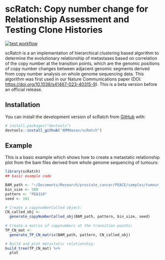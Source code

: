 # scRatch: Copy number change for Relationship Assessment and Testing Clone Histories

<!-- badges: start -->
[![test workflow](https://github.com/AMMHasan/scRatch/actions/workflows/test_WF.yaml/badge.svg)](https://github.com/AMMHasan/scRatch/actions/workflows/test_WF.yaml)
<!-- badges: end -->

scRatch is a an implementation of hierarchical clustering based algorithm to determine the evolutionary relationship of metastases based on correlation of the copy number at the transition points, which are the genomic positions of copy number changes between adjacent genomic segments derived from copy number analysis on whole genome sequencing data. This algorithm was first used in our Nature Communications paper (DOI: https://doi.org/10.1038/s41467-023-40315-9). This is a beta version before an official release.

## Installation

You can install the development version of scRatch from [GitHub](https://github.com/) with:

``` r
# install.packages("devtools")
devtools::install_github("AMMHasan/scRatch")
```

## Example

This is a basic example which shows how to create a metastatic relationship plot from the bam files derived from whole genome sequencing of tumours:

``` r
library(scRatch)
## basic example code

BAM_path <- "~/Documents/Research/prostate_cancer/PEACE/samples/tumour_BAM_subset/"
bin_size <- 500
pattern <- "PEA310"
seed <- 101

# Create a copynumberCalled object:
CN_called_obj <- 
  generate_copyNumberCalled_obj(BAM_path, pattern, bin_size, seed)
  
# Create a matrix of copynumbers at the transition points:
TP_CN_mat <- 
  generate_TP_CN_matrix(BAM_path, pattern, CN_called_obj) 

# Build and plot metastatic relationship: 
build_tree(TP_CN_mat) %>% 
  plot
```



